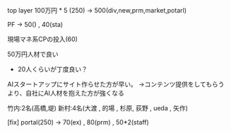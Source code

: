 

top layer
100万円 * 5 (250)
-> 500(div,new,prm,market,potarl)


PF
-> 50() , 40(sta)


現場マネ系CPの投入(60)


50万円人材で良い
 * 20人くらいが丁度良い？




AIスタートアップにサイト作らせた方が早い。
	→コンテンツ提供をしてもらうより、自社にAI人材を抱えた方が強くなる


竹内:2名(高橋,堤)
新村:4名(大渡 , 的場 , 杉原, 荻野 , ueda , 矢作)


[fix]
portal(250)
-> 70(ex) , 80(prm) , 50*2(staff) 
